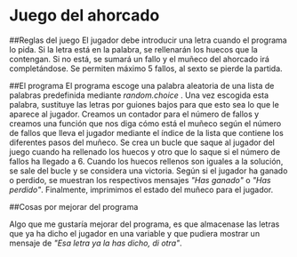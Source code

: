 # Juego del ahorcado

##Reglas del juego
El jugador debe introducir una letra cuando el programa lo pida. Si la letra está en la palabra, se rellenarán los huecos que la contengan. Si no está, se sumará un fallo y el muñeco del ahorcado irá completándose. Se permiten máximo 5 fallos, al sexto se pierde la partida.

##El programa
El programa escoge una palabra aleatoria de una lista de palabras predefinida mediante *random.choice* . Una vez escogida esta palabra, sustituye las letras por guiones bajos para que esto sea lo que le aparece al jugador. Creamos un contador para el número de fallos y creamos una función que nos diga cómo está el muñeco según el número de fallos que lleva el jugador mediante el índice de la lista que contiene los diferentes pasos del muñeco.
Se crea un bucle que saque al jugador del juego cuando ha rellenado los huecos y otro que lo saque si el número de fallos ha llegado a 6. Cuando los huecos rellenos son iguales a la solución, se sale del bucle y se considera una victoria. Según si el jugador ha ganado o perdido, se muestran los respectivos mensajes *"Has ganado"* o *"Has perdido"*. Finalmente, imprimimos el estado del muñeco para el jugador.


##Cosas por mejorar del programa

Algo que me gustaría mejorar del programa, es que almacenase las letras que ya ha dicho el jugador en una variable y que pudiera mostrar un mensaje de *"Esa letra ya la has dicho, di otra"*.



